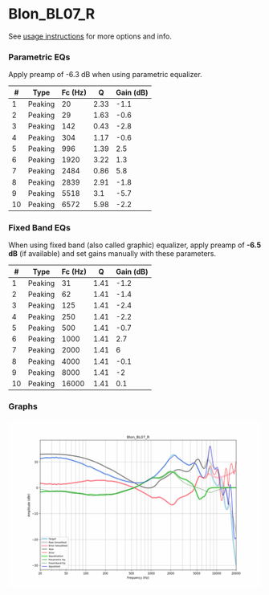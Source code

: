 # Blon_BL07_R
See [usage instructions](https://github.com/jaakkopasanen/AutoEq#usage) for more options and info.

### Parametric EQs
Apply preamp of -6.3 dB when using parametric equalizer.

|   # | Type    |   Fc (Hz) |    Q |   Gain (dB) |
|-----|---------|-----------|------|-------------|
|   1 | Peaking |        20 | 2.33 |        -1.1 |
|   2 | Peaking |        29 | 1.63 |        -0.6 |
|   3 | Peaking |       142 | 0.43 |        -2.8 |
|   4 | Peaking |       304 | 1.17 |        -0.6 |
|   5 | Peaking |       996 | 1.39 |         2.5 |
|   6 | Peaking |      1920 | 3.22 |         1.3 |
|   7 | Peaking |      2484 | 0.86 |         5.8 |
|   8 | Peaking |      2839 | 2.91 |        -1.8 |
|   9 | Peaking |      5518 | 3.1  |        -5.7 |
|  10 | Peaking |      6572 | 5.98 |        -2.2 |

### Fixed Band EQs
When using fixed band (also called graphic) equalizer, apply preamp of **-6.5 dB** (if available) and set gains manually with these parameters.

|   # | Type    |   Fc (Hz) |    Q |   Gain (dB) |
|-----|---------|-----------|------|-------------|
|   1 | Peaking |        31 | 1.41 |        -1.2 |
|   2 | Peaking |        62 | 1.41 |        -1.4 |
|   3 | Peaking |       125 | 1.41 |        -2.4 |
|   4 | Peaking |       250 | 1.41 |        -2.2 |
|   5 | Peaking |       500 | 1.41 |        -0.7 |
|   6 | Peaking |      1000 | 1.41 |         2.7 |
|   7 | Peaking |      2000 | 1.41 |         6   |
|   8 | Peaking |      4000 | 1.41 |        -0.1 |
|   9 | Peaking |      8000 | 1.41 |        -2   |
|  10 | Peaking |     16000 | 1.41 |         0.1 |

### Graphs
![](./Blon_BL07_R.png)
